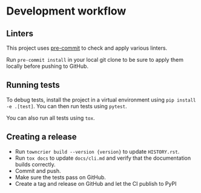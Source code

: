 # Development workflow

## Linters

This project uses [pre-commit](https://pre-commit.com/) to check and apply various
linters.

Run `pre-commit install` in your local git clone to be sure to apply them locally before
pushing to GitHub.

## Running tests

To debug tests, install the project in a virtual environment using
`pip install -e .[test]`. You can then run tests using `pytest`.

You can also run all tests using `tox`.

## Creating a release

- Run `towncrier build --version {version}` to update `HISTORY.rst`.
- Run `tox docs` to update `docs/cli.md` and verify that the documentation builds
  correctly.
- Commit and push.
- Make sure the tests pass on GitHub.
- Create a tag and release on GitHub and let the CI publish to PyPI

